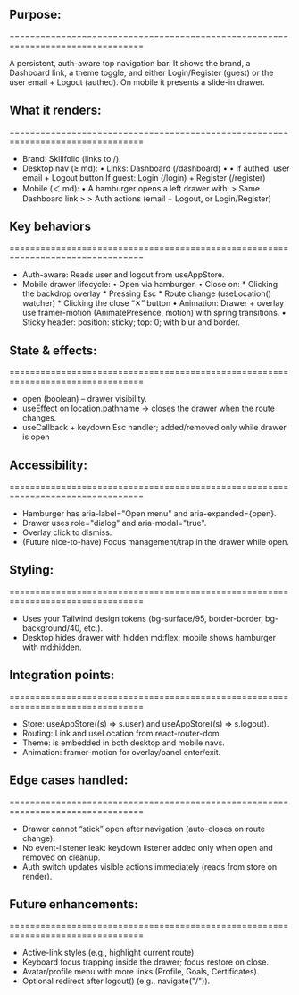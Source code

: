 ## Purpose:
================================================================================

  A persistent, auth-aware top navigation bar. It shows the brand, a Dashboard link, a theme toggle, and either Login/Register (guest) or the user email + Logout (authed). On mobile it presents a slide-in drawer.

## What it renders:
================================================================================

  - Brand: Skillfolio (links to /).
  - Desktop nav (≥ md):
      • Links: Dashboard (/dashboard)
      • <ThemeToggle />
      • If authed: user email + Logout button
        If guest: Login (/login) + Register (/register)
- Mobile (＜ md):
      • A hamburger opens a left drawer with:
              > Same Dashboard link
              > <ThemeToggle />
              > Auth actions (email + Logout, or Login/Register)

## Key behaviors
================================================================================

  - Auth-aware: Reads user and logout from useAppStore.
  - Mobile drawer lifecycle:
    • Open via hamburger.
    • Close on:
        * Clicking the backdrop overlay
        * Pressing Esc
        * Route change (useLocation() watcher)
        * Clicking the close “✕” button
    • Animation: Drawer + overlay use framer-motion (AnimatePresence, motion) with spring transitions.
    • Sticky header: position: sticky; top: 0; with blur and border.

## State & effects:
================================================================================

  - open (boolean) – drawer visibility.
  - useEffect on location.pathname → closes the drawer when the route changes.
  - useCallback + keydown Esc handler; added/removed only while drawer is open

## Accessibility:
================================================================================

  - Hamburger has aria-label="Open menu" and aria-expanded={open}.
  - Drawer uses role="dialog" and aria-modal="true".
  - Overlay click to dismiss.
  - (Future nice-to-have) Focus management/trap in the drawer while open.

## Styling:
================================================================================

  - Uses your Tailwind design tokens (bg-surface/95, border-border, bg-background/40, etc.).
  - Desktop hides drawer with hidden md:flex; mobile shows hamburger with md:hidden.

## Integration points:
================================================================================

  - Store: useAppStore((s) => s.user) and useAppStore((s) => s.logout).
  - Routing: Link and useLocation from react-router-dom.
  - Theme: <ThemeToggle /> is embedded in both desktop and mobile navs.
  - Animation: framer-motion for overlay/panel enter/exit.

## Edge cases handled:
================================================================================

  - Drawer cannot “stick” open after navigation (auto-closes on route change).
  - No event-listener leak: keydown listener added only when open and removed on cleanup.
  - Auth switch updates visible actions immediately (reads from store on render).

## Future enhancements:
================================================================================

  - Active-link styles (e.g., highlight current route).
  - Keyboard focus trapping inside the drawer; focus restore on close.
  - Avatar/profile menu with more links (Profile, Goals, Certificates).
  - Optional redirect after logout() (e.g., navigate("/")).


